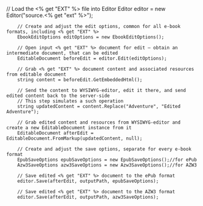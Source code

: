 // Load the <% get "EXT" %> file into Editor
        Editor editor = new Editor("source.<% get "ext" %>");

        // Create and adjust the edit options, common for all e-book formats, including <% get "EXT" %>
        EbookEditOptions editOptions = new EbookEditOptions();
        
        // Open input <% get "EXT" %> document for edit — obtain an intermediate document, that can be edited
        EditableDocument beforeEdit = editor.Edit(editOptions);

        // Grab <% get "EXT" %> document content and associated resources from editable document
        string content = beforeEdit.GetEmbeddedHtml();

        // Send the content to WYSIWYG-editor, edit it there, and send edited content back to the server-side
        // This step simulates a such operation
        string updatedContent = content.Replace("Adventure", "Edited Adventure");

        // Grab edited content and resources from WYSIWYG-editor and create a new EditableDocument instance from it
        EditableDocument afterEdit = EditableDocument.FromMarkup(updatedContent, null);

        // Create and adjust the save options, separate for every e-book format
        EpubSaveOptions epubSaveOptions = new EpubSaveOptions();//for ePub
        Azw3SaveOptions azw3SaveOptions = new Azw3SaveOptions();//for AZW3

        // Save edited <% get "EXT" %> document to the ePub format
        editor.Save(afterEdit, outputPath, epubSaveOptions);

        // Save edited <% get "EXT" %> document to the AZW3 format
        editor.Save(afterEdit, outputPath, azw3SaveOptions);